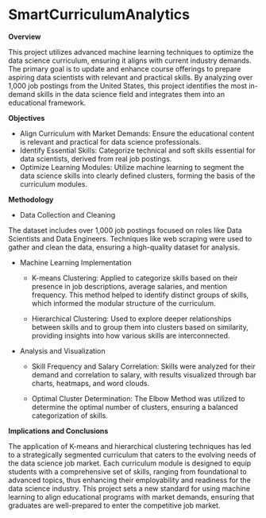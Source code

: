 # SmartCurriculumAnalytics

**Overview**

This project utilizes advanced machine learning techniques to optimize the data science curriculum, ensuring it aligns with current industry demands. The primary goal is to update and enhance course offerings to prepare aspiring data scientists with relevant and practical skills. By analyzing over 1,000 job postings from the United States, this project identifies the most in-demand skills in the data science field and integrates them into an educational framework.

**Objectives**

- Align Curriculum with Market Demands: Ensure the educational content is relevant and practical for data science professionals.
- Identify Essential Skills: Categorize technical and soft skills essential for data scientists, derived from real job postings.
- Optimize Learning Modules: Utilize machine learning to segment the data science skills into clearly defined clusters, forming the basis of the curriculum modules.

**Methodology**

- Data Collection and Cleaning

The dataset includes over 1,000 job postings focused on roles like Data Scientists and Data Engineers. Techniques like web scraping were used to gather and clean the data, ensuring a high-quality dataset for analysis.

- Machine Learning Implementation

  - K-means Clustering: Applied to categorize skills based on their presence in job descriptions, average salaries, and mention frequency. This method helped to identify distinct groups of skills, which informed the modular structure of the curriculum.

  - Hierarchical Clustering: Used to explore deeper relationships between skills and to group them into clusters based on similarity, providing insights into how various skills are interconnected.

- Analysis and Visualization

  - Skill Frequency and Salary Correlation: Skills were analyzed for their demand and correlation to salary, with results visualized through bar charts, heatmaps, and word clouds.

  - Optimal Cluster Determination: The Elbow Method was utilized to determine the optimal number of clusters, ensuring a balanced categorization of skills.

**Implications and Conclusions**

The application of K-means and hierarchical clustering techniques has led to a strategically segmented curriculum that caters to the evolving needs of the data science job market. Each curriculum module is designed to equip students with a comprehensive set of skills, ranging from foundational to advanced topics, thus enhancing their employability and readiness for the data science industry. This project sets a new standard for using machine learning to align educational programs with market demands, ensuring that graduates are well-prepared to enter the competitive job market.
